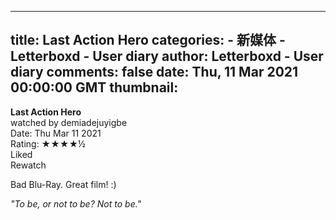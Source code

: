 
---
title: Last Action Hero
categories: 
    - 新媒体
    - Letterboxd - User diary
author: Letterboxd - User diary
comments: false
date: Thu, 11 Mar 2021 00:00:00 GMT
thumbnail: 
---

<div>   
<b>Last Action Hero</b><br>watched by demiadejuyigbe<br>Date: Thu Mar 11 2021<br>Rating:  ★★★★½ <br>Liked<br>Rewatch<br>








<div>



<div><p>Bad Blu-Ray. Great film! :)</p><p><i>"To be, or not to be? Not to be."</i></p></div>

</div>
  
</div>
            